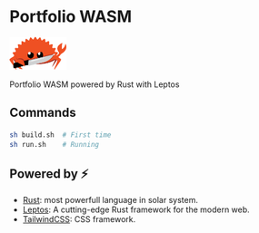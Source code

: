 # Portfolio WASM

<img src="./src/files/mascot.png" alt="drawing" width="100"/>

Portfolio WASM powered by Rust with Leptos

## Commands

```bash
sh build.sh  # First time
sh run.sh    # Running
```

## Powered by ⚡️

- [Rust](https://www.rust-lang.org/): most powerfull language in solar system.
- [Leptos](https://www.leptos.dev/): A cutting-edge Rust framework for the modern web.
- [TailwindCSS](https://tailwindcss.com/): CSS framework.
